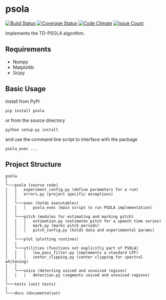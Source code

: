 psola
=====

[![Build Status](https://travis-ci.org/jcreinhold/psola.svg?branch=master)](https://travis-ci.org/jcreinhold/psola)
[![Coverage Status](https://coveralls.io/repos/github/jcreinhold/psola/badge.svg?branch=master)](https://coveralls.io/github/jcreinhold/psola?branch=master)
[![Code Climate](https://codeclimate.com/github/jcreinhold/psola/badges/gpa.svg)](https://codeclimate.com/github/jcreinhold/psola)
[![Issue Count](https://codeclimate.com/github/jcreinhold/psola/badges/issue_count.svg)](https://codeclimate.com/github/jcreinhold/psola)

Implements the TD-PSOLA algorithm.


Requirements
------------
- Numpy
- Matplotlib
- Scipy


Basic Usage
-----------

Install from PyPI

    pip install psola

or from the source directory

    python setup.py install

and use the command line script to interface with the package

    psola_exec ...
    
Project Structure
-----------------
```
psola
│
└───psola (source code)
│   │   experiment_config.py (define parameters for a run)
│   │   errors.py (project specific exceptions)
│   │   
│   └───exec (holds executables)
│   │   │   psola_exec (main script to run PSOLA implementation)
│   │   
│   └───pitch (modules for estimating and marking pitch)
│   │   │   estimation.py (estimates pitch for a speech time series)
│   │   │   mark.py (marks pitch periods)
│   │   │   pitch_config.py (holds data and experiemental params)
│   │
│   └───plot (plotting routines)
│   │
│   └───utilities (functions not explicitly part of PSOLA)
│   │   │   low_pass_filter.py (implements a standard LPF)
│   │   │   center_clipping.py (center clipping for spectral whitening)
│   │
│   └───voice (detecting voiced and unvoiced regions)
│   │   │   detection.py (segments voiced and unvoiced regions)
│
└───tests (unit tests)
│   
└───docs (documentation)
```
